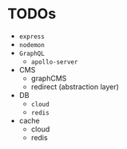 # TODOs

- `express`
- `nodemon `
- `GraphQL `
  - `apollo-server `
- CMS
  - graphCMS
  - redirect (abstraction layer)
- DB
  - `cloud `
  - `redis `
- cache
  - cloud
  - redis
